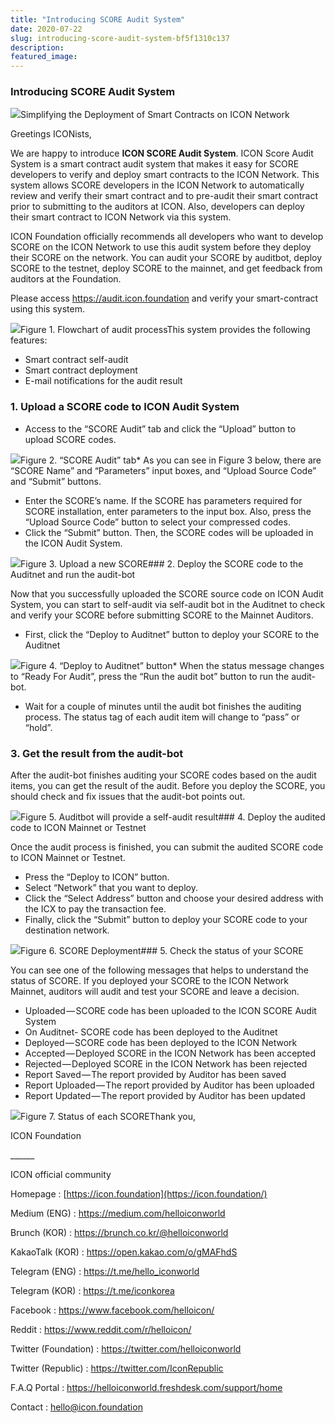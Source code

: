 ```yaml
---
title: "Introducing SCORE Audit System"
date: 2020-07-22
slug: introducing-score-audit-system-bf5f1310c137
description:
featured_image:
---
```


### Introducing SCORE Audit System

![](https://cdn-images-1.medium.com/max/800/1*X2YB8jPRbLQhcFz-uyfWNA.png)Simplifying the Deployment of Smart Contracts on ICON Network

Greetings ICONists,

We are happy to introduce **ICON SCORE Audit System**. ICON Score Audit System is a smart contract audit system that makes it easy for SCORE developers to verify and deploy smart contracts to the ICON Network. This system allows SCORE developers in the ICON Network to automatically review and verify their smart contract and to pre-audit their smart contract prior to submitting to the auditors at ICON. Also, developers can deploy their smart contract to ICON Network via this system.

ICON Foundation officially recommends all developers who want to develop SCORE on the ICON Network to use this audit system before they deploy their SCORE on the network. You can audit your SCORE by auditbot, deploy SCORE to the testnet, deploy SCORE to the mainnet, and get feedback from auditors at the Foundation.

Please access <https://audit.icon.foundation> and verify your smart-contract using this system.

![](https://cdn-images-1.medium.com/max/800/0*eRNT8_T9VFOe6D0n)Figure 1. Flowchart of audit processThis system provides the following features:

* Smart contract self-audit
* Smart contract deployment
* E-mail notifications for the audit result

### 1. Upload a SCORE code to ICON Audit System

* Access to the “SCORE Audit” tab and click the “Upload” button to upload SCORE codes.

![](https://cdn-images-1.medium.com/max/800/0*0RwmTBSAdo275HlX)Figure 2. “SCORE Audit” tab* As you can see in Figure 3 below, there are “SCORE Name” and “Parameters” input boxes, and “Upload Source Code” and “Submit” buttons.
* Enter the SCORE’s name. If the SCORE has parameters required for SCORE installation, enter parameters to the input box. Also, press the “Upload Source Code” button to select your compressed codes.
* Click the “Submit” button. Then, the SCORE codes will be uploaded in the ICON Audit System.

![](https://cdn-images-1.medium.com/max/800/0*S2Hl0DJIAKLuacDM)Figure 3. Upload a new SCORE### 2. Deploy the SCORE code to the Auditnet and run the audit-bot

Now that you successfully uploaded the SCORE source code on ICON Audit System, you can start to self-audit via self-audit bot in the Auditnet to check and verify your SCORE before submitting SCORE to the Mainnet Auditors.

* First, click the “Deploy to Auditnet” button to deploy your SCORE to the Auditnet

![](https://cdn-images-1.medium.com/max/800/0*Lel2kex7bN3Mh7JC)Figure 4. “Deploy to Auditnet” button* When the status message changes to “Ready For Audit”, press the “Run the audit bot” button to run the audit-bot.
* Wait for a couple of minutes until the audit bot finishes the auditing process. The status tag of each audit item will change to “pass” or “hold”.

### 3. Get the result from the audit-bot

After the audit-bot finishes auditing your SCORE codes based on the audit items, you can get the result of the audit. Before you deploy the SCORE, you should check and fix issues that the audit-bot points out.

![](https://cdn-images-1.medium.com/max/800/0*tzVzLsTyDTcnu-Kj)Figure 5. Auditbot will provide a self-audit result### 4. Deploy the audited code to ICON Mainnet or Testnet

Once the audit process is finished, you can submit the audited SCORE code to ICON Mainnet or Testnet.

* Press the “Deploy to ICON” button.
* Select “Network” that you want to deploy.
* Click the “Select Address” button and choose your desired address with the ICX to pay the transaction fee.
* Finally, click the “Submit” button to deploy your SCORE code to your destination network.

![](https://cdn-images-1.medium.com/max/800/0*Ikoz4X_P_Vylym4Y)Figure 6. SCORE Deployment### 5. Check the status of your SCORE

You can see one of the following messages that helps to understand the status of SCORE. If you deployed your SCORE to the ICON Network Mainnet, auditors will audit and test your SCORE and leave a decision.

* Uploaded — SCORE code has been uploaded to the ICON SCORE Audit System
* On Auditnet- SCORE code has been deployed to the Auditnet
* Deployed — SCORE code has been deployed to the ICON Network
* Accepted — Deployed SCORE in the ICON Network has been accepted
* Rejected — Deployed SCORE in the ICON Network has been rejected
* Report Saved — The report provided by Auditor has been saved
* Report Uploaded — The report provided by Auditor has been uploaded
* Report Updated — The report provided by Auditor has been updated

![](https://cdn-images-1.medium.com/max/800/0*WXVyKnLwu7eDS7F4)Figure 7. Status of each SCOREThank you,

ICON Foundation

\_\_\_\_\_\_

ICON official community

Homepage : [https://icon.foundation](https://icon.foundation/)

Medium (ENG) : <https://medium.com/helloiconworld>

Brunch (KOR) : <https://brunch.co.kr/@helloiconworld>

KakaoTalk (KOR) : <https://open.kakao.com/o/gMAFhdS>

Telegram (ENG) : <https://t.me/hello_iconworld>

Telegram (KOR) : <https://t.me/iconkorea>

Facebook : <https://www.facebook.com/helloicon/>

Reddit : <https://www.reddit.com/r/helloicon/>

Twitter (Foundation) : <https://twitter.com/helloiconworld>

Twitter (Republic) : <https://twitter.com/IconRepublic>

F.A.Q Portal : <https://helloiconworld.freshdesk.com/support/home>

Contact : hello@icon.foundation

